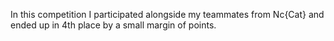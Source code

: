 In this competition I participated alongside my teammates from Nc{Cat} and ended up in 4th place by a small margin of points.
